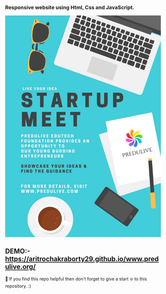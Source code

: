 ### Responsive website using Html, Css and JavaScript.

![Modern CV](https://github.com/aritrochakraborty29/www.predulive.org/blob/master/img/124.jpg)


## DEMO:- https://aritrochakraborty29.github.io/www.predulive.org/


🙏 If you find this repo helpful then don't forget to give a start ❇️  to this repository. :)

